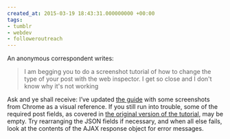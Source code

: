 ```yaml
---
created_at: 2015-03-19 18:43:31.000000000 +00:00
tags:
- tumblr
- webdev
- followeroutreach
---
```


An anonymous correspondent writes:

> I am begging you to do a screenshot tutorial of how to change the type
> of your post with the web inspector. I get so close and I don't know
> why it's not working

Ask and ye shall receive: I’ve updated [the
guide](/blog/posts/110389527808.html) with some screenshots
from Chrome as a visual reference. If you still run into trouble, some
of the required post fields, as covered in [the original version of the
tutorial](/blog/posts/64244275772.html), may be empty. Try
rearranging the JSON fields if necessary, and when all else fails, look
at the contents of the AJAX response object for error messages.
